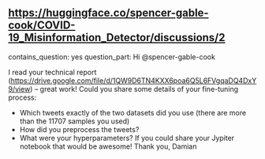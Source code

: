 ## https://huggingface.co/spencer-gable-cook/COVID-19_Misinformation_Detector/discussions/2

contains_question: yes
question_part: Hi @spencer-gable-cook

I read your technical report (https://drive.google.com/file/d/1QW9D6TN4KXX6poa6Q5L6FVgqaDQ4DxY9/view) – great work!
Could you share some details of your fine-tuning process:
- Which tweets exactly of the two datasets did you use (there are more than the 11707 samples you used)
- How did you preprocess the tweets?
- What were your hyperparameters?
If you could share your Jypiter notebook that would be awesome!
Thank you, Damian